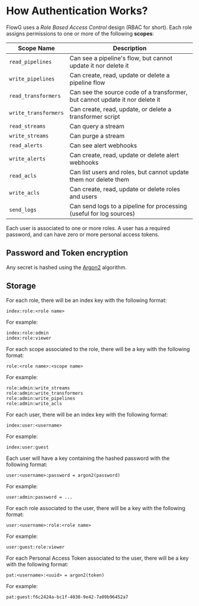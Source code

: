 # How Authentication Works?

FlowG uses a *Role Based Access Control* design (RBAC for short). Each role
assigns permissions to one or more of the following **scopes**:

| Scope Name | Description |
| --- | --- |
| `read_pipelines` | Can see a pipeline's flow, but cannot update it nor delete it |
| `write_pipelines` | Can create, read, update or delete a pipeline flow |
| `read_transformers` | Can see the source code of a transformer, but cannot update it nor delete it |
| `write_transformers` | Can create, read, update, or delete a transformer script |
| `read_streams` | Can query a stream |
| `write_streams` | Can purge a stream |
| `read_alerts` | Can see alert webhooks |
| `write_alerts` | Can create, read, update or delete alert webhooks |
| `read_acls` | Can list users and roles, but cannot update them nor delete them |
| `write_acls`| Can create, read, update or delete roles and users |
| `send_logs` | Can send logs to a pipeline for processing (useful for log sources) |

Each user is associated to one or more roles. A user has a required password,
and can have zero or more personal access tokens.

## Password and Token encryption

Any secret is hashed using the [Argon2](https://en.wikipedia.org/wiki/Argon2)
algorithm.

## Storage

For each role, there will be an index key with the following format:

```
index:role:<role name>
```

For example:

```
index:role:admin
index:role:viewer
```

For each scope associated to the role, there will be a key with the following
format:

```
role:<role name>:<scope name>
```

For example:

```
role:admin:write_streams
role:admin:write_transformers
role:admin:write_pipelines
role:admin:write_acls
```

For each user, there will be an index key with the following format:

```
index:user:<username>
```

For example:

```
index:user:guest
```

Each user will have a key containing the hashed password with the following
format:

```
user:<username>:password = argon2(password)
```

For example:

```
user:admin:password = ...
```

For each role associated to the user, there will be a key with the following
format:

```
user:<username>:role:<role name>
```

For example:

```
user:guest:role:viewer
```

For each Personal Access Token associated to the user, there will be a key with
the following format:

```
pat:<username>:<uuid> = argon2(token)
```

For example:

```
pat:guest:f6c2424a-bc1f-4030-9e42-7a09b96452a7
```
